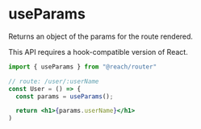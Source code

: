 # useParams

Returns an object of the params for the route rendered.

This API requires a hook-compatible version of React.

```jsx
import { useParams } from "@reach/router"

// route: /user/:userName
const User = () => {
  const params = useParams();

  return <h1>{params.userName}</h1>
)
```
